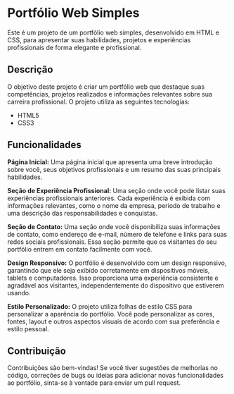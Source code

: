 # Portfólio Web Simples

Este é um projeto de um portfólio web simples, desenvolvido em HTML e CSS, para apresentar suas habilidades, projetos e experiências profissionais de forma elegante e profissional.

## Descrição

O objetivo deste projeto é criar um portfólio web que destaque suas competências, projetos realizados e informações relevantes sobre sua carreira profissional. O projeto utiliza as seguintes tecnologias:

- HTML5
- CSS3

## Funcionalidades

**Página Inicial:** Uma página inicial que apresenta uma breve introdução sobre você, seus objetivos profissionais e um resumo das suas principais habilidades.

**Seção de Experiência Profissional:** Uma seção onde você pode listar suas experiências profissionais anteriores. Cada experiência é exibida com informações relevantes, como o nome da empresa, período de trabalho e uma descrição das responsabilidades e conquistas.

**Seção de Contato:** Uma seção onde você disponibiliza suas informações de contato, como endereço de e-mail, número de telefone e links para suas redes sociais profissionais. Essa seção permite que os visitantes do seu portfólio entrem em contato facilmente com você.

**Design Responsivo:** O portfólio é desenvolvido com um design responsivo, garantindo que ele seja exibido corretamente em dispositivos móveis, tablets e computadores. Isso proporciona uma experiência consistente e agradável aos visitantes, independentemente do dispositivo que estiverem usando.

**Estilo Personalizado:** O projeto utiliza folhas de estilo CSS para personalizar a aparência do portfólio. Você pode personalizar as cores, fontes, layout e outros aspectos visuais de acordo com sua preferência e estilo pessoal.

## Contribuição

Contribuições são bem-vindas! Se você tiver sugestões de melhorias no código, correções de bugs ou ideias para adicionar novas funcionalidades ao portfólio, sinta-se à vontade para enviar um pull request.